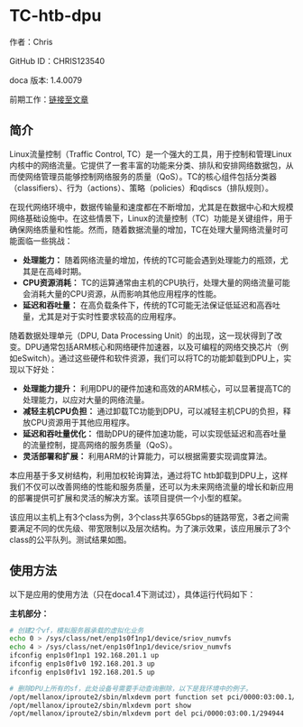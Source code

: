 # TC-htb-dpu
作者：Chris

GitHub ID：CHRIS123540

doca 版本: 1.4.0079

前期工作：[链接至文章](https://juejin.cn/post/7158639124994326541)

## 简介
Linux流量控制（Traffic Control, TC）是一个强大的工具，用于控制和管理Linux内核中的网络流量。它提供了一套丰富的功能来分类、排队和安排网络数据包，从而使网络管理员能够控制网络服务的质量（QoS）。TC的核心组件包括分类器（classifiers）、行为（actions）、策略（policies）和qdiscs（排队规则）。

在现代网络环境中，数据传输量和速度都在不断增加，尤其是在数据中心和大规模网络基础设施中。在这些情景下，Linux的流量控制（TC）功能是关键组件，用于确保网络质量和性能。然而，随着数据流量的增加，TC在处理大量网络流量时可能面临一些挑战：
- **处理能力：** 随着网络流量的增加，传统的TC可能会遇到处理能力的瓶颈，尤其是在高峰时期。
- **CPU资源消耗：** TC的运算通常由主机的CPU执行，处理大量的网络流量可能会消耗大量的CPU资源，从而影响其他应用程序的性能。
- **延迟和吞吐量：** 在高负载条件下，传统的TC可能无法保证低延迟和高吞吐量，尤其是对于实时性要求较高的应用程序。

随着数据处理单元（DPU, Data Processing Unit）的出现，这一现状得到了改变。DPU通常包括ARM核心和网络硬件加速器，以及可编程的网络交换芯片（例如eSwitch）。通过这些硬件和软件资源，我们可以将TC的功能卸载到DPU上，实现以下好处：
- **处理能力提升：** 利用DPU的硬件加速和高效的ARM核心，可以显著提高TC的处理能力，以应对大量的网络流量。
- **减轻主机CPU负担：** 通过卸载TC功能到DPU，可以减轻主机CPU的负担，释放CPU资源用于其他应用程序。
- **延迟和吞吐量优化：** 借助DPU的硬件加速功能，可以实现低延迟和高吞吐量的流量控制，提高网络的服务质量（QoS）。
- **灵活部署和扩展：** 利用ARM的计算能力，可以根据需要实现调度算法。

本应用基于多叉树结构，利用加权轮询算法，通过将TC htb卸载到DPU上，这样我们不仅可以改善网络的性能和服务质量，还可以为未来网络流量的增长和新应用的部署提供可扩展和灵活的解决方案。该项目提供一个小型的框架。

该应用以主机上有3个class为例，3个class共享65Gbps的链路带宽，3者之间需要满足不同的优先级、带宽限制以及层次结构。为了演示效果，该应用展示了3个class的公平队列。测试结果如图。

## 使用方法
以下是应用的使用方法（只在doca1.4下测试过），具体运行代码如下：

**主机部分：**
```bash
# 创建2个vf，模拟服务器承载的虚拟化业务
echo 0 > /sys/class/net/enp1s0f1np1/device/sriov_numvfs
echo 4 > /sys/class/net/enp1s0f1np1/device/sriov_numvfs
ifconfig enp1s0f1np1 192.168.201.1 up
ifconfig enp1s0f1v0 192.168.201.3 up
ifconfig enp1s0f1v1 192.168.201.5 up
```


```bash
# 删除DPU上所有的sf，此处设备号需要手动查询删除，以下是我环境中的例子。
/opt/mellanox/iproute2/sbin/mlxdevm port function set pci/0000:03:00.1/294944 state inactive
/opt/mellanox/iproute2/sbin/mlxdevm port show
/opt/mellanox/iproute2/sbin/mlxdevm port del pci/0000:03:00.1/294944
```